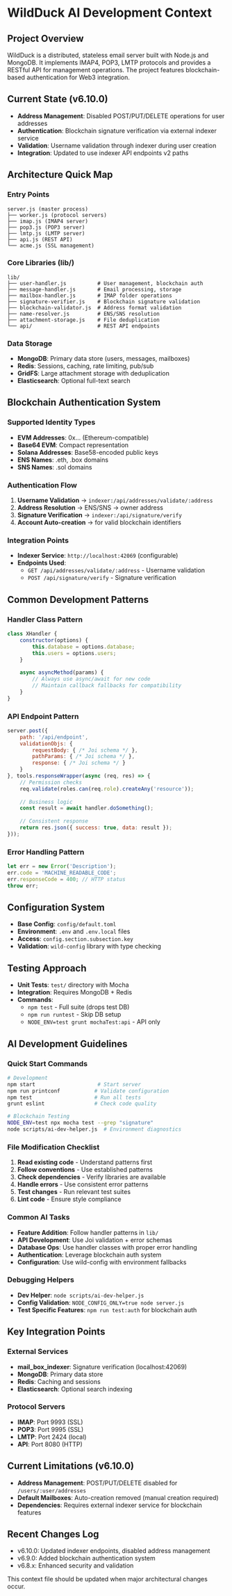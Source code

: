 # WildDuck AI Development Context

## Project Overview
WildDuck is a distributed, stateless email server built with Node.js and MongoDB. It implements IMAP4, POP3, LMTP protocols and provides a RESTful API for management operations. The project features blockchain-based authentication for Web3 integration.

## Current State (v6.10.0)
- **Address Management**: Disabled POST/PUT/DELETE operations for user addresses
- **Authentication**: Blockchain signature verification via external indexer service
- **Validation**: Username validation through indexer during user creation
- **Integration**: Updated to use indexer API endpoints v2 paths

## Architecture Quick Map

### Entry Points
```
server.js (master process)
├── worker.js (protocol servers)
├── imap.js (IMAP4 server)
├── pop3.js (POP3 server)
├── lmtp.js (LMTP server)
├── api.js (REST API)
└── acme.js (SSL management)
```

### Core Libraries (lib/)
```
lib/
├── user-handler.js          # User management, blockchain auth
├── message-handler.js       # Email processing, storage
├── mailbox-handler.js       # IMAP folder operations
├── signature-verifier.js    # Blockchain signature validation
├── blockchain-validator.js  # Address format validation
├── name-resolver.js         # ENS/SNS resolution
├── attachment-storage.js    # File deduplication
└── api/                     # REST API endpoints
```

### Data Storage
- **MongoDB**: Primary data store (users, messages, mailboxes)
- **Redis**: Sessions, caching, rate limiting, pub/sub
- **GridFS**: Large attachment storage with deduplication
- **Elasticsearch**: Optional full-text search

## Blockchain Authentication System

### Supported Identity Types
- **EVM Addresses**: 0x... (Ethereum-compatible)
- **Base64 EVM**: Compact representation
- **Solana Addresses**: Base58-encoded public keys
- **ENS Names**: .eth, .box domains
- **SNS Names**: .sol domains

### Authentication Flow
1. **Username Validation** → `indexer:/api/addresses/validate/:address`
2. **Address Resolution** → ENS/SNS → owner address
3. **Signature Verification** → `indexer:/api/signature/verify`
4. **Account Auto-creation** → for valid blockchain identifiers

### Integration Points
- **Indexer Service**: `http://localhost:42069` (configurable)
- **Endpoints Used**:
  - `GET /api/addresses/validate/:address` - Username validation
  - `POST /api/signature/verify` - Signature verification

## Common Development Patterns

### Handler Class Pattern
```javascript
class XHandler {
    constructor(options) {
        this.database = options.database;
        this.users = options.users;
    }
    
    async asyncMethod(params) {
        // Always use async/await for new code
        // Maintain callback fallbacks for compatibility
    }
}
```

### API Endpoint Pattern
```javascript
server.post({
    path: '/api/endpoint',
    validationObjs: {
        requestBody: { /* Joi schema */ },
        pathParams: { /* Joi schema */ },
        response: { /* Joi schema */ }
    }
}, tools.responseWrapper(async (req, res) => {
    // Permission checks
    req.validate(roles.can(req.role).createAny('resource'));
    
    // Business logic
    const result = await handler.doSomething();
    
    // Consistent response
    return res.json({ success: true, data: result });
}));
```

### Error Handling Pattern
```javascript
let err = new Error('Description');
err.code = 'MACHINE_READABLE_CODE';
err.responseCode = 400; // HTTP status
throw err;
```

## Configuration System
- **Base Config**: `config/default.toml`
- **Environment**: `.env` and `.env.local` files
- **Access**: `config.section.subsection.key`
- **Validation**: `wild-config` library with type checking

## Testing Approach
- **Unit Tests**: `test/` directory with Mocha
- **Integration**: Requires MongoDB + Redis
- **Commands**:
  - `npm test` - Full suite (drops test DB)
  - `npm run runtest` - Skip DB setup
  - `NODE_ENV=test grunt mochaTest:api` - API only

## AI Development Guidelines

### Quick Start Commands
```bash
# Development
npm start                    # Start server
npm run printconf           # Validate configuration
npm test                    # Run all tests
grunt eslint                # Check code quality

# Blockchain Testing
NODE_ENV=test npx mocha test --grep "signature"
node scripts/ai-dev-helper.js  # Environment diagnostics
```

### File Modification Checklist
1. **Read existing code** - Understand patterns first
2. **Follow conventions** - Use established patterns
3. **Check dependencies** - Verify libraries are available
4. **Handle errors** - Use consistent error patterns
5. **Test changes** - Run relevant test suites
6. **Lint code** - Ensure style compliance

### Common AI Tasks
- **Feature Addition**: Follow handler patterns in `lib/`
- **API Development**: Use Joi validation + error schemas
- **Database Ops**: Use handler classes with proper error handling
- **Authentication**: Leverage blockchain auth system
- **Configuration**: Use wild-config with environment fallbacks

### Debugging Helpers
- **Dev Helper**: `node scripts/ai-dev-helper.js`
- **Config Validation**: `NODE_CONFIG_ONLY=true node server.js`
- **Test Specific Features**: `npm run test:auth` for blockchain auth

## Key Integration Points

### External Services
- **mail_box_indexer**: Signature verification (localhost:42069)
- **MongoDB**: Primary data store
- **Redis**: Caching and sessions
- **Elasticsearch**: Optional search indexing

### Protocol Servers
- **IMAP**: Port 9993 (SSL)
- **POP3**: Port 9995 (SSL)  
- **LMTP**: Port 2424 (local)
- **API**: Port 8080 (HTTP)

## Current Limitations (v6.10.0)
- **Address Management**: POST/PUT/DELETE disabled for `/users/:user/addresses`
- **Default Mailboxes**: Auto-creation removed (manual creation required)
- **Dependencies**: Requires external indexer service for blockchain features

## Recent Changes Log
- v6.10.0: Updated indexer endpoints, disabled address management
- v6.9.0: Added blockchain authentication system
- v6.8.x: Enhanced security and validation

This context file should be updated when major architectural changes occur.